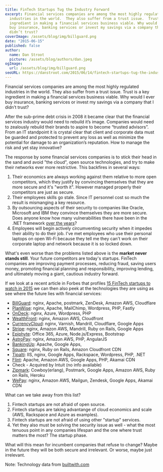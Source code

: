 ```yaml
---
title: FinTech Startups Tug the Industry Forward
excerpt: Financial services companies are among the most highly regulated
  industries in the world.  They also suffer from a trust issue.  Trust is a key
  ingredient in making a financial services business viable. Why would I ever
  buy insurance, banking services or invest my savings via a company that I
  didn’t trust?
coverImage: /assets/blog/img/billguard.png
date: "2015-06-15"
published: false
author:
  name: Dan Stroot
  picture: /assets/blog/authors/dan.jpeg
ogImage:
  url: /assets/blog/img/billguard.png
seoURL: https://danstroot.com/2015/06/14/fintech-startups-tug-the-industry-forward/
---
```


Financial services companies are among the most highly regulated industries in the world. They also suffer from a trust issue. Trust is a key ingredient in making a financial services business viable. Why would I ever buy insurance, banking services or invest my savings via a company that I didn’t trust?

After the sub-prime debt crisis in 2008 it became clear that the financial services industry would need to rebuild it’s image. Companies would need to zealously rebuild their brands to aspire to become “trusted advisors”. From an IT standpoint it is crystal clear that client and corporate data must be guarded and protected to prevent any loss as well as minimize the potential for damage to an organization’s reputation. How to manage the risk and yet stay innovative?

The response by some financial services companies is to stick their head in the sand and avoid "the cloud", open source technologies, and try to make their networks ever more restrictive. This backfires in several ways:

1. Their economics are always working against them relative to more open competitors, which they justify by convincing themselves that they are more secure and it's "worth it". However managed properly their competitors are just as secure.
2. Their employees skills go stale. Since IT personnel cost so much the result is mismanging a key resource.
3. By outsourcing aspects of their security to companies like Oracle, Microsoft and IBM they convince themselves they are more secure. Does anyone know how many vulnerabilities there have been in the .NET framework [over the years](http://www.cvedetails.com/vulnerability-list/vendor_id-26/product_id-2002/Microsoft-.net-Framework.html)?
4. Employees will begin actively circumventing security when it impedes their ability to do their job. I've met employees who use their personal laptops on open Wi-Fi because they tell me they can't work on their corporate laptop and network because it is so locked down.

What's even worse than the problems listed above is the **market never stands still**. Your future competitors are today's startups. FinTech companies are improving payment processes, reducing fraud, saving users money, promoting financial planning and responsibility, improving lending, and ultimately moving a giant, cautious industry forward.

If we look at a recent article in Forbes that profiles [15 FinTech startups to watch in 2015](http://www.forbes.com/sites/ilyapozin/2014/12/14/15-fintech-startups-to-watch-in-2015/) we can then also peek at the technologies they are using as see where the future lies with financial services:

- [BillGuard](https://www.billguard.com/): nginx, Apache, postmark, ZenDesk, Amazon AWS, Cloudflare
- [PlanWise](http://planwise.com/): nginx, Apache, MailChimp, Wordpress, PHP, Fastly
- [OnDeck](https://www.ondeck.com/home-qualify/): nginx, Azure, Wordpress, PHP
- [WealthFront](https://www.wealthfront.com/): nginx, Amazon AWS, Cloudfront
- [CurrencyCloud](https://www.currencycloud.com/): nginx, Varnish, Mandrill, Cloudflare, Google Apps
- [Stripe](https://stripe.com/): nginx, Amazon AWS, Mandrill, Ruby on Rails, Google Apps
- [Epiphyte](http://www.epiphyte.com/): Office 365, Azure, Node.js/Express, Bootstrap
- [AstroPay](https://www.astropaycard.com/): nginx, Amazon AWS, PHP, AngularJS
- [BankingUp](http://www.bankingup.com/): Apache, Google Apps,
- [Square](https://squareup.com/): nginx, Ruby on Rails, Amazon Cloudfront CDN
- [Tipalti](http://www.tipalti.com/): IIS, nginx, Google Apps, Rackspace, Wordpress, PHP, .NET
- [Flint](https://www.flint.com/): Apache, Amazon AWS, Google Apps, PHP, Akamai CDN
- Check - Acquired by Intuit (no info available)
- [Zipmark](https://www.zipmark.com/): Cowboy(erlang), Postmark, Google Apps, Amazon AWS, Ruby on Rails, Heroku
- [WePay](https://www.wepay.com/): nginx, Amazon AWS, Mailgun, Zendesk, Google Apps, Akamai CDN

What can we take away from this list?

1. Fintech startups are not afraid of open source.
2. Fintech startups are taking advantange of cloud economics and scale (AWS, Rackspace and Azure as examples).
3. Fintech startups are not afraid of using other "startup" services.
4. Yet they also must be solving the security issue as well - what the most tenuous point in any companies lifespan and the one where trust matters the most? The startup phase.

What will this mean for incumbent companies that refuse to change? Maybe in the future they will be both secure and irrelevant. Or worse, maybe just irrelevant.

Note: Technology data from [builtwith.com](http://builtwith.com/)
